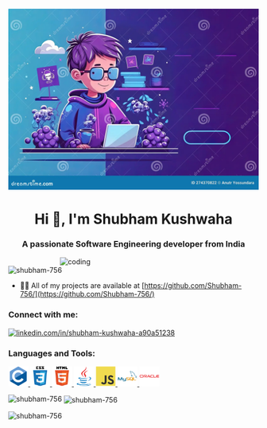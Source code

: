 ![logo](https://github.com/Shubham-756/Shubham-756/blob/main/Banner.png)
<h1 align="center">Hi 👋, I'm Shubham Kushwaha</h1>
<h3 align="center">A passionate Software Engineering developer from India</h3>

<img align="right" alt="coding" width="400" src="https://media4.giphy.com/media/qgQUggAC3Pfv687qPC/200.webp?cid=ecf05e47g46rbuveyjytruefxq6t4rjhv8heteemb19ri3oe&ep=v1_gifs_search&rid=200.webp&ct=g">

<p align="left"> <img src="https://komarev.com/ghpvc/?username=shubham-756&label=Profile%20views&color=0e75b6&style=flat" alt="shubham-756" /> </p>

- 👨‍💻 All of my projects are available at [https://github.com/Shubham-756/](https://github.com/Shubham-756/)

<h3 align="left">Connect with me:</h3>
<p align="left">
<a href="https://linkedin.com/in/linkedin.com/in/shubham-kushwaha-a90a51238" target="blank"><img align="center" src="https://raw.githubusercontent.com/rahuldkjain/github-profile-readme-generator/master/src/images/icons/Social/linked-in-alt.svg" alt="linkedin.com/in/shubham-kushwaha-a90a51238" height="30" width="40" /></a>
</p>

<h3 align="left">Languages and Tools:</h3>
<p align="left"> <a href="https://www.cprogramming.com/" target="_blank" rel="noreferrer"> <img src="https://raw.githubusercontent.com/devicons/devicon/master/icons/c/c-original.svg" alt="c" width="40" height="40"/> </a> <a href="https://www.w3schools.com/css/" target="_blank" rel="noreferrer"> <img src="https://raw.githubusercontent.com/devicons/devicon/master/icons/css3/css3-original-wordmark.svg" alt="css3" width="40" height="40"/> </a> <a href="https://www.w3.org/html/" target="_blank" rel="noreferrer"> <img src="https://raw.githubusercontent.com/devicons/devicon/master/icons/html5/html5-original-wordmark.svg" alt="html5" width="40" height="40"/> </a> <a href="https://www.java.com" target="_blank" rel="noreferrer"> <img src="https://raw.githubusercontent.com/devicons/devicon/master/icons/java/java-original.svg" alt="java" width="40" height="40"/> </a> <a href="https://developer.mozilla.org/en-US/docs/Web/JavaScript" target="_blank" rel="noreferrer"> <img src="https://raw.githubusercontent.com/devicons/devicon/master/icons/javascript/javascript-original.svg" alt="javascript" width="40" height="40"/> </a> <a href="https://www.mysql.com/" target="_blank" rel="noreferrer"> <img src="https://raw.githubusercontent.com/devicons/devicon/master/icons/mysql/mysql-original-wordmark.svg" alt="mysql" width="40" height="40"/> </a> <a href="https://www.oracle.com/" target="_blank" rel="noreferrer"> <img src="https://raw.githubusercontent.com/devicons/devicon/master/icons/oracle/oracle-original.svg" alt="oracle" width="40" height="40"/> </a> </p>

<p><img align="left" src="https://github-readme-stats.vercel.app/api/top-langs?username=shubham-756&show_icons=true&locale=en&layout=compact" alt="shubham-756" /></p>

<p>&nbsp;<img align="center" src="https://github-readme-stats.vercel.app/api?username=shubham-756&show_icons=true&locale=en" alt="shubham-756" /></p>

<p><img align="center" src="https://github-readme-streak-stats.herokuapp.com/?user=shubham-756&" alt="shubham-756" /></p>

